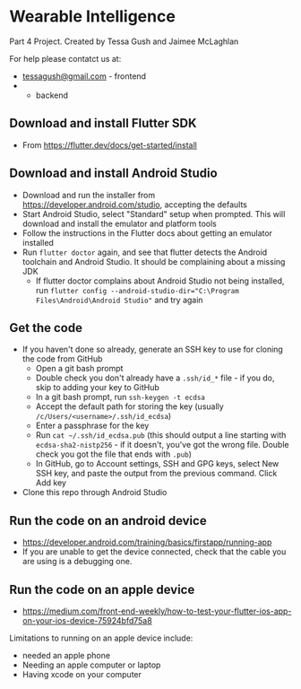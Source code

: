 # Wearable Intelligence

Part 4 Project. Created by Tessa Gush and Jaimee McLaghlan

For help please contatct us at:
* tessagush@gmail.com - frontend
* - backend

## Download and install Flutter SDK
  * From https://flutter.dev/docs/get-started/install

## Download and install Android Studio
  * Download and run the installer from https://developer.android.com/studio, accepting the defaults 
  * Start Android Studio, select "Standard" setup when prompted. This will download and install the emulator and platform tools
  * Follow the instructions in the Flutter docs about getting an emulator installed
  * Run `flutter doctor` again, and see that flutter detects the Android toolchain and Android Studio. It should be complaining about a missing JDK
    * If flutter doctor complains about Android Studio not being installed, run `flutter config --android-studio-dir="C:\Program Files\Android\Android Studio"` and try again

## Get the code
  * If you haven't done so already, generate an SSH key to use for cloning the code from GitHub
    * Open a git bash prompt
    * Double check you don't already have a `.ssh/id_*` file - if you do, skip to adding your key to GitHub
    * In a git bash prompt, run `ssh-keygen -t ecdsa`
    * Accept the default path for storing the key (usually `/c/Users/<username>/.ssh/id_ecdsa`)
    * Enter a passphrase for the key
    * Run `cat ~/.ssh/id_ecdsa.pub` (this should output a line starting with `ecdsa-sha2-nistp256` - if it doesn't, you've got the wrong file. Double check you got the file that ends with `.pub`)
    * In GitHub, go to Account settings, SSH and GPG keys, select New SSH key, and paste the output from the previous command. Click Add key
  * Clone this repo through Android Studio

## Run the code on an android device
* https://developer.android.com/training/basics/firstapp/running-app
* If you are unable to get the device connected, check that the cable you are using is a debugging one.

## Run the code on an apple device
* https://medium.com/front-end-weekly/how-to-test-your-flutter-ios-app-on-your-ios-device-75924bfd75a8

Limitations to running on an apple device include:
* needed an apple phone
* Needing an apple computer or laptop
* Having xcode on your computer
